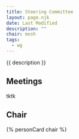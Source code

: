 ```yaml
---
title: Steering Committee
layout: page.njk
date: Last Modified
description: ""
chair: mosh
tags:
  - wg
---
```


{{ description }}

## Meetings

tktk

## Chair

{% personCard chair %}
